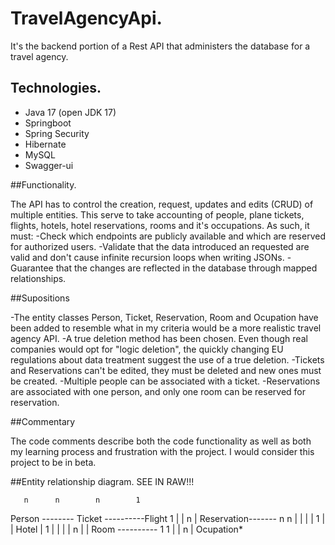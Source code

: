 # TravelAgencyApi.
 It's the backend portion of a Rest API that administers the database for a travel agency.

## Technologies.
- Java 17 (open JDK 17)
- Springboot
- Spring Security
- Hibernate
- MySQL
- Swagger-ui


##Functionality.

The API has to control the creation, request, updates and edits (CRUD) of multiple entities. This serve to take accounting
of people, plane tickets, flights, hotels, hotel reservations, rooms and it's occupations.
As such, it must:
-Check which endpoints are publicly available and which are reserved for authorized users.
-Validate that the data introduced an requested are valid and don't cause infinite recursion loops when writing JSONs.
-Guarantee that the changes are reflected in the database through mapped relationships.

##Supositions

-The entity classes Person, Ticket, Reservation, Room and Ocupation have been added to resemble what in my criteria would be 
a more realistic travel agency API.
-A true deletion method has been chosen. Even though real companies would opt for "logic deletion", the quickly changing EU
 regulations about data treatment suggest the use of a true deletion.
-Tickets and Reservations can't be edited, they must be deleted and new ones must be created.
-Multiple people can be associated with a ticket.
-Reservations are associated with one person, and only one room can be reserved for reservation.

##Commentary

The code comments describe both the code functionality as well as both my learning process and frustration with the project.
I would consider this project to be in beta.

##Entity relationship diagram. SEE IN RAW!!!

       n      n        n        1
Person -------- Ticket ----------Flight
 1  |
    |
 n  |
Reservation------- n
 n  |             |
    |             |
 1  |             |
  Hotel           |
 1  |             |
    |             |
 n  |             |
   Room ---------- 1
 1  |
    |
 n  |
 Ocupation* 
